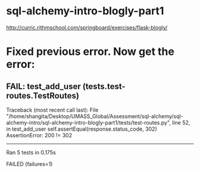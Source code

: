 # sql-alchemy-intro-blogly-part1
http://curric.rithmschool.com/springboard/exercises/flask-blogly/

Fixed previous error. Now get the error: 
======================================================================
FAIL: test_add_user (tests.test-routes.TestRoutes)
----------------------------------------------------------------------
Traceback (most recent call last):
  File "/home/shangita/Desktop/UMASS_Global/Assessment/sql-alchemy/sql-alchemy-intro/sql-alchemy-intro-blogly-part1/tests/test-routes.py", line 52, in test_add_user
    self.assertEqual(response.status_code, 302)
AssertionError: 200 != 302

----------------------------------------------------------------------
Ran 5 tests in 0.175s

FAILED (failures=1)
